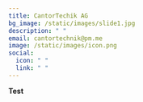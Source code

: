```yaml
---
title: CantorTechik AG
bg_image: /static/images/slide1.jpg
description: " "
email: cantortechnik@pm.me
image: /static/images/icon.png
social:
  icon: " "
  link: " "
---
```

**Test**